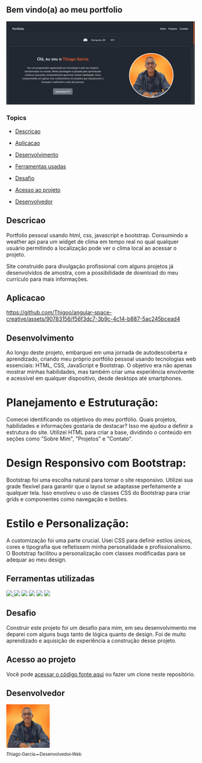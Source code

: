 ## Bem vindo(a) ao meu portfolio

<img src="https://github.com/Thigoo/portfolio-pessoal/blob/master/img/img-site.png" width="500px"></img>

### Topics 

- [Descricao](#project-description)

- [Aplicacao](#aplication)

- [Desenvolvimento](#development)

- [Ferramentas usadas](#tools-used)

- [Desafio](#challenge)

- [Acesso ao projeto](#project-access)

- [Desenvolvedor](#developer)

## Descricao

<p>Portfolio pessoal usando html, css, javascript e bootstrap. Consumindo a weather api para um widget de clima em tempo real no qual qualquer usuário permitindo a localização pode ver o clima local ao acessar o projeto.</p>
<p>Site construído para divulgação profissional com alguns projetos já desenvolvidos de amostra, com a possibilidade de download do meu currículo para mais informações.</p>

## Aplicacao

https://github.com/Thigoo/angular-space-creative/assets/90783156/f56f3dc7-3b9c-4c14-b887-5ac245bcead4

## Desenvolvimento

<p>
Ao longo deste projeto, embarquei em uma jornada de autodescoberta e aprendizado, criando meu próprio portfólio pessoal usando tecnologias web essenciais: HTML, CSS, JavaScript e Bootstrap. O objetivo era não apenas mostrar minhas habilidades, mas também criar uma experiência envolvente e acessível em qualquer dispositivo, desde desktops até smartphones.
</p>

# Planejamento e Estruturação:
<p>
Comecei identificando os objetivos do meu portfólio. Quais projetos, habilidades e informações gostaria de destacar? Isso me ajudou a definir a estrutura do site. Utilizei HTML para criar a base, dividindo o conteúdo em seções como "Sobre Mim", "Projetos" e "Contato".
</p>

# Design Responsivo com Bootstrap:
<p>
Bootstrap foi uma escolha natural para tornar o site responsivo. Utilizei sua grade flexível para garantir que o layout se adaptasse perfeitamente a qualquer tela. Isso envolveu o uso de classes CSS do Bootstrap para criar grids e componentes como navegação e botões.
</p>

# Estilo e Personalização:
<p>
A customização foi uma parte crucial. Usei CSS para definir estilos únicos, cores e tipografia que refletissem minha personalidade e profissionalismo. O Bootstrap facilitou a personalização com classes modificadas para se adequar ao meu design.
</p>

## Ferramentas utilizadas

<a href="https://developer.mozilla.org/pt-BR/docs/Web/HTML" target="_blank"><img src="https://upload.wikimedia.org/wikipedia/commons/thumb/3/38/HTML5_Badge.svg/2048px-HTML5_Badge.svg.png" width="30px"></img> </a>
<a href="https://www.w3schools.com/css/" target="_blank"><img src="https://upload.wikimedia.org/wikipedia/commons/thumb/6/62/CSS3_logo.svg/2048px-CSS3_logo.svg.png" width="30px"></img></a>
<a href="https://www.w3schools.com/js/" target="_blank"><img src="https://upload.wikimedia.org/wikipedia/commons/thumb/9/99/Unofficial_JavaScript_logo_2.svg/512px-Unofficial_JavaScript_logo_2.svg.png?20141107110902" width="30px"></img></a>
<a href="https://getbootstrap.com/" target="_blank"><img src="https://avatars.githubusercontent.com/u/2918581?s=280&v=4" width="30px"></img></a>
<a href="https://openweathermap.org/api" target="_blank"><img src="https://global.discourse-cdn.com/business4/uploads/athom/original/3X/c/d/cda9c4a942371adfb1f733e3dc582c4cf9362f92.png" width="30px"></img></a>
<a href="https://github.com/" target="_blank"><img src="https://upload.wikimedia.org/wikipedia/commons/9/91/Octicons-mark-github.svg" width="30px"></img></a>

## Desafio

<p>Construir este projeto foi um desafio para mim, em seu desenvolvimento me deparei com alguns bugs tanto de lógica quanto de design. Foi de muito aprendizado e aquisição de experiência a construção desse projeto.</p>

## Acesso ao projeto
Você pode [acessar o código fonte aqui](https://github.com/Thigoo/portfolio-pessoal) ou fazer um clone neste repositório.

## Desenvolvedor
 [<img src="https://github.com/Thigoo/portfolio-pessoal/blob/master/img/thigo-dev.jpg" width=115><br><sub>Thiago Garcia - Desenvolvedor Web</sub>](https://github.com/Thigoo) 

